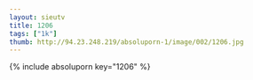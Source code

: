 ```yaml
--- 
layout: sieutv
title: 1206
tags: ["1k"]
thumb: http://94.23.248.219/absoluporn-1/image/002/1206.jpg
---
```

{% include absoluporn key="1206" %} 
